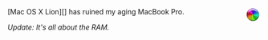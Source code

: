 <div style="float: right"><img src="/id/115/beachball.png"></div>
[Mac OS X Lion][] has ruined my aging MacBook Pro.

*Update: It's all about the RAM.*

[Mac OS X Lion]: http://en.wikipedia.org/wiki/Mac_OS_X_Lion

